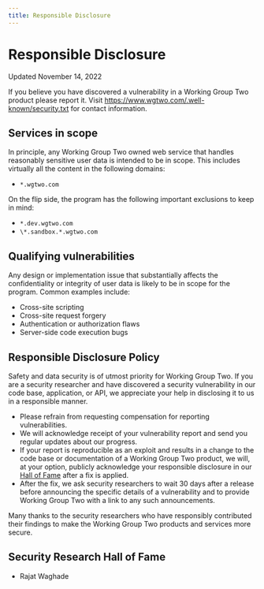 ```yaml
---
title: Responsible Disclosure
---
```


# Responsible Disclosure

<div class="pill">Updated November 14, 2022</div>

If you believe you have discovered a vulnerability in a Working Group Two product please report it. Visit https://www.wgtwo.com/.well-known/security.txt for contact information.

## Services in scope

In principle, any Working Group Two owned web service that handles reasonably sensitive user data is intended to be in scope. This includes virtually all the content in the following domains:

- `*.wgtwo.com`

On the flip side, the program has the following important exclusions to keep in mind:

- `*.dev.wgtwo.com`
- `\*.sandbox.*.wgtwo.com`

## Qualifying vulnerabilities

Any design or implementation issue that substantially affects the confidentiality or integrity of user data is likely to be in scope for the program. Common examples include:

- Cross-site scripting
- Cross-site request forgery
- Authentication or authorization flaws
- Server-side code execution bugs

## Responsible Disclosure Policy

Safety and data security is of utmost priority for Working Group Two. If you are a security researcher and have discovered a security vulnerability in our code base, application, or API, we appreciate your help in disclosing it to us in a responsible manner.

- Please refrain from requesting compensation for reporting vulnerabilities.
- We will acknowledge receipt of your vulnerability report and send you regular updates about our progress.
- If your report is reproducible as an exploit and results in a change to the code base or documentation of a Working Group Two product, we will, at your option, publicly acknowledge your responsible disclosure in our [Hall of Fame](https://www.wgtwo.com/security/bugbounty#security-research-hall-of-fame) after a fix is applied.
- After the fix, we ask security researchers to wait 30 days after a release before announcing the specific details of a vulnerability and to provide Working Group Two with a link to any such announcements.

Many thanks to the security researchers who have responsibly contributed their findings to make the Working Group Two products and services more secure.

## Security Research Hall of Fame

- Rajat Waghade
